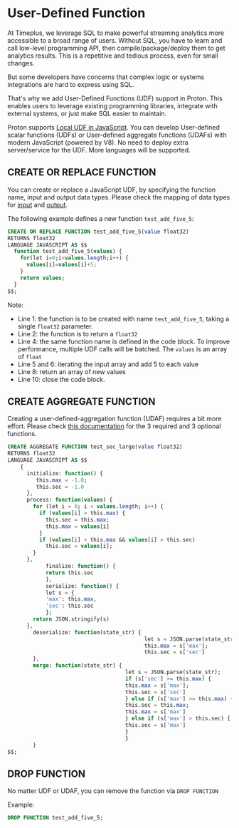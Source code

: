 # User-Defined Function

At Timeplus, we leverage SQL to make powerful streaming analytics more accessible to a broad range of users. Without SQL, you have to learn and call low-level programming API, then compile/package/deploy them to get analytics results. This is a repetitive and tedious process, even for small changes. 

But some developers have concerns that complex logic or systems integrations are hard to express using SQL.

That's why we add User-Defined Functions (UDF) support in Proton. This enables users to leverage existing programming libraries, integrate with external systems, or just make SQL easier to maintain.

Proton supports [Local UDF in JavaScript](js-udf). You can develop User-defined scalar functions (UDFs) or User-defined aggregate functions (UDAFs) with modern JavaScript (powered by V8). No need to deploy extra server/service for the UDF. More languages will be supported. 

## CREATE OR REPLACE FUNCTION

You can create or replace a JavaScript UDF, by specifying the function name, input and output data types. Please check the mapping of data types for [input](js-udf#arguments) and [output](js-udf#returned-value).

The following example defines a new function `test_add_five_5`:

```sql showLineNumbers
CREATE OR REPLACE FUNCTION test_add_five_5(value float32) 
RETURNS float32 
LANGUAGE JAVASCRIPT AS $$
  function test_add_five_5(values) {
    for(let i=0;i<values.length;i++) {
      values[i]=values[i]+5;
    }
    return values;
  }
$$;
```

Note:

* Line 1: the function is to be created with name `test_add_five_5`, taking a single `float32` parameter.
* Line 2: the function is to return a `float32`
* Line 4: the same function name is defined in the code block. To improve performance, multiple UDF calls will be batched. The `values` is an array of `float`
* Line 5 and 6: iterating the input array and add 5 to each value
* Line 8: return an array of new values
* Line 10: close the code block.

## CREATE AGGREGATE FUNCTION

Creating a user-defined-aggregation function (UDAF) requires a bit more effort. Please check [this documentation](js-udf#udaf) for the 3 required and 3 optional functions.

```sql showLineNumbers
CREATE AGGREGATE FUNCTION test_sec_large(value float32) 
RETURNS float32 
LANGUAGE JAVASCRIPT AS $$
    {
      initialize: function() {
         this.max = -1.0;
         this.sec = -1.0
      },
      process: function(values) {
        for (let i = 0; i < values.length; i++) {
          if (values[i] > this.max) {
            this.sec = this.max;
            this.max = values[i]
          }
          if (values[i] < this.max && values[i] > this.sec)
            this.sec = values[i];
        }
      },
            finalize: function() {
            return this.sec
            },
            serialize: function() {
            let s = {
            'max': this.max,
            'sec': this.sec
            };
        return JSON.stringify(s)
      },
        deserialize: function(state_str) {
                                           let s = JSON.parse(state_str);
                                           this.max = s['max'];
                                           this.sec = s['sec']
        },
        merge: function(state_str) {
                                     let s = JSON.parse(state_str);
                                     if (s['sec'] >= this.max) {
                                     this.max = s['max'];
                                     this.sec = s['sec']
                                     } else if (s['max'] >= this.max) {
                                     this.sec = this.max;
                                     this.max = s['max']
                                     } else if (s['max'] > this.sec) {
                                     this.sec = s['max']
                                     }
                                     }
        }
$$;
```



## DROP FUNCTION

No matter UDF or UDAF, you can remove the function via `DROP FUNCTION `

Example:

```sql
DROP FUNCTION test_add_five_5;
```

